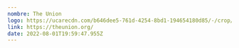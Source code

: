 ```yaml
---
nombre: The Union
logo: https://ucarecdn.com/b646dee5-761d-4254-8bd1-194654180d85/-/crop/1600x1389/0,0/-/preview/
link: https://theunion.org/
date: 2022-08-01T19:59:47.955Z
---
```

